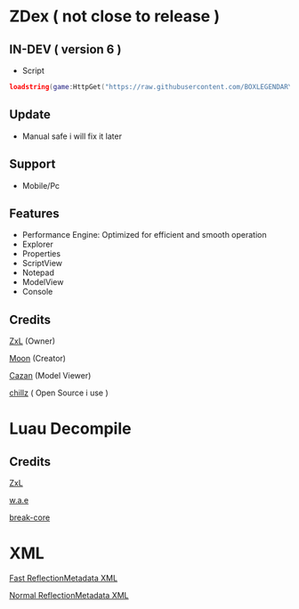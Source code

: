 # ZDex ( not close to release )
## IN-DEV ( version 6 )
* Script
```lua
loadstring(game:HttpGet("https://raw.githubusercontent.com/BOXLEGENDARY/ZDex/main/ZDex.lua"))()
```
## Update
* Manual safe i will fix it later
## Support
* Mobile/Pc
## Features
* Performance Engine: Optimized for efficient and smooth operation
* Explorer
* Properties
* ScriptView
* Notepad
* ModelView
* Console
## Credits
[ZxL](https://youtu.be/dQw4w9WgXcQ?si=IkAXjfO3Uf2UOJ9V) (Owner)

[Moon](https://github.com/LorekeeperZinnia/Dex) (Creator)

[Cazan](https://github.com/Cazzanos) (Model Viewer)

[chillz](https://github.com/AZYsGithub/DexPlusPlus) ( Open Source i use )
# Luau Decompile
## Credits
[ZxL](https://github.com/BOXLEGENDARY/LuauDecompile)

[w.a.e](https://github.com/w-a-e)

[break-core](https://github.com/break-core)
# XML

[Fast ReflectionMetadata XML](https://raw.githubusercontent.com/BOXLEGENDARY/ReflectionMetadata/refs/heads/main/ReflectionMetadata.xml)

[Normal ReflectionMetadata XML](https://raw.githubusercontent.com/MaximumADHD/Roblox-Client-Tracker/refs/heads/roblox/ReflectionMetadata.xml)
